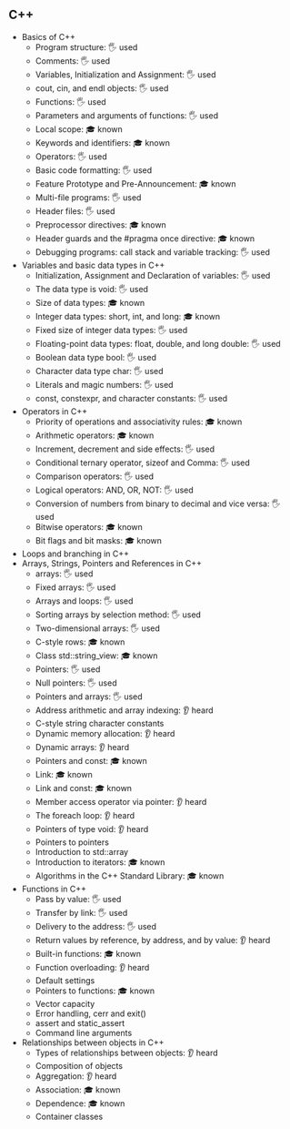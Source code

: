 ## C++

- Basics of C++
  - Program structure: 🖐️ used
  - Comments: 🖐️ used
  - Variables, Initialization and Assignment: 🖐️ used
  - cout, cin, and endl objects: 🖐️ used
  - Functions: 🖐️ used
  - Parameters and arguments of functions: 🖐️ used
  - Local scope: 🎓 known
  - Keywords and identifiers: 🎓 known
  - Operators: 🖐️ used
  - Basic code formatting: 🖐️ used
  - Feature Prototype and Pre-Announcement: 🎓 known
  - Multi-file programs: 🖐️ used
  - Header files: 🖐️ used
  - Preprocessor directives: 🎓 known
  - Header guards and the #pragma once directive: 🎓 known
  - Debugging programs: call stack and variable tracking: 🖐️ used
- Variables and basic data types in C++
  - Initialization, Assignment and Declaration of variables: 🖐️ used
  - The data type is void: 🖐️ used
  - Size of data types: 🎓 known
  - Integer data types: short, int, and long: 🎓 known
  - Fixed size of integer data types: 🖐️ used
  - Floating-point data types: float, double, and long double: 🖐️ used
  - Boolean data type bool: 🖐️ used
  - Character data type char: 🖐️ used
  - Literals and magic numbers: 🖐️ used
  - const, constexpr, and character constants: 🖐️ used
- Operators in C++
  - Priority of operations and associativity rules: 🎓 known
  - Arithmetic operators: 🎓 known
  - Increment, decrement and side effects: 🖐️ used
  - Conditional ternary operator, sizeof and Comma: 🖐️ used
  - Comparison operators: 🖐️ used
  - Logical operators: AND, OR, NOT: 🖐️ used
  - Conversion of numbers from binary to decimal and vice versa: 🖐️ used
  - Bitwise operators: 🎓 known
  - Bit flags and bit masks: 🎓 known
- Loops and branching in C++
- Arrays, Strings, Pointers and References in C++
  - arrays: 🖐️ used
  - Fixed arrays: 🖐️ used
  - Arrays and loops: 🖐️ used
  - Sorting arrays by selection method: 🖐️ used
  - Two-dimensional arrays: 🖐️ used
  - C-style rows: 🎓 known
  - Class std::string_view: 🎓 known
  - Pointers: 🖐️ used
  - Null pointers: 🖐️ used
  - Pointers and arrays: 🖐️ used
  - Address arithmetic and array indexing: 👂 heard
  - C-style string character constants
  - Dynamic memory allocation: 👂 heard
  - Dynamic arrays: 👂 heard
  - Pointers and const: 🎓 known
  - Link: 🎓 known
  - Link and const: 🎓 known
  - Member access operator via pointer: 👂 heard
  - The foreach loop: 👂 heard
  - Pointers of type void: 👂 heard
  - Pointers to pointers
  - Introduction to std::array
  - Introduction to iterators: 🎓 known
  - Algorithms in the C++ Standard Library: 🎓 known
- Functions in C++
  - Pass by value: 🖐️ used
  - Transfer by link: 🖐️ used
  - Delivery to the address: 🖐️ used
  - Return values by reference, by address, and by value: 👂 heard
  - Built-in functions: 🎓 known
  - Function overloading: 👂 heard
  - Default settings
  - Pointers to functions: 🎓 known
  - Vector capacity
  - Error handling, cerr and exit()
  - assert and static_assert
  - Command line arguments
- Relationships between objects in C++
  - Types of relationships between objects: 👂 heard
  - Composition of objects
  - Aggregation: 👂 heard
  - Association: 🎓 known
  - Dependence: 🎓 known
  - Container classes
